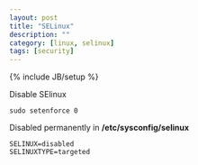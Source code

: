 ```yaml
---
layout: post
title: "SELinux"
description: ""
category: [linux, selinux]
tags: [security]
---
```

{% include JB/setup %}


Disable SElinux

    sudo setenforce 0

Disabled permanently in **/etc/sysconfig/selinux**

    SELINUX=disabled
    SELINUXTYPE=targeted

